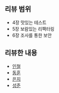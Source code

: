 ## 리뷰 범위
- 4장 맛있는 테스트
- 5장 보람있는 리팩터링
- 6장 조사를 통한 보안

## 리뷰한 내용
- [인철](review/incheol)
- [동훈](donghun.md)
- [은지](eunji.md)
- [성준](sungjun.md)